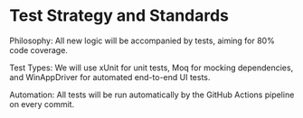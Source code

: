 # Test Strategy and Standards
Philosophy: All new logic will be accompanied by tests, aiming for 80% code coverage.

Test Types: We will use xUnit for unit tests, Moq for mocking dependencies, and WinAppDriver for automated end-to-end UI tests.

Automation: All tests will be run automatically by the GitHub Actions pipeline on every commit.
